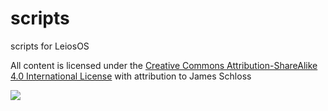 # scripts
scripts for LeiosOS

All content is licensed under the [Creative Commons Attribution-ShareAlike 4.0 International License](https://creativecommons.org/licenses/by-sa/4.0/legalcode) with attribution to James Schloss

[<p><img  class="center" src="contents/cc/CC-BY-SA_icon.svg" /></p>](https://creativecommons.org/licenses/by-sa/4.0/)

